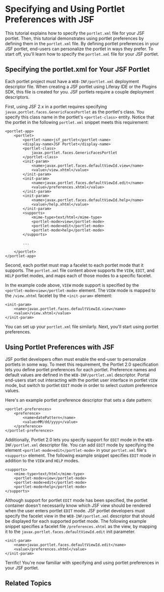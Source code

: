 # Specifying and Using Portlet Preferences with JSF [](id=specifying-and-using-portlet-preferences-with-jsf)

This tutorial explains how to specify the `portlet.xml` file for your JSF
portlet. Then, this tutorial demonstrates using portlet preferences by defining
them in the `portlet.xml` file. By defining portlet preferences in your JSF
portlet, end-users can personalize the portlet in ways they prefer. To start
off, you'll learn how to specify the `portlet.xml` file for your JSF portlet. 
                                                                        
## Specifying the portlet.xml for Your JSF Portlet

Each portlet project must have a `WEB-INF/portlet.xml` deployment descriptor
file. When creating a JSF portlet using Liferay IDE or the Plugins SDK, this
file is created for you. JSF portlets require a couple deployment descriptors. 

First, using JSF 2.x in a portlet requires specifying
`javax.portlet.faces.GenericFacesPortlet` as the portlet's class. You specify
this class name in the portlet's `<portlet-class>` entity. Notice that the
portlet in the following `portlet.xml` snippet meets this requirement: 

    <portlet-app>
        <portlet>
            <portlet-name>jsf_portlet</portlet-name>
            <display-name>JSF Portlet</display-name>
            <portlet-class>
                javax.portlet.faces.GenericFacesPortlet
            </portlet-class>
            <init-param>
                <name>javax.portlet.faces.defaultViewId.view</name>
                <value>/view.xhtml</value>
            </init-param>
            <init-param>
                <name>javax.portlet.faces.defaultViewId.edit</name>
                <value>/preferences.xhtml</value>
            </init-param>
            <init-param>
                <name>javax.portlet.faces.defaultViewId.help</name>
                <value>/help.xhtml</value>
            </init-param>
            <supports>
                <mime-type>text/html</mime-type>
                <portlet-mode>view</portlet-mode>
                <portlet-mode>edit</portlet-mode>
                <portlet-mode>help</portlet-mode>
            </supports>

            ...

        </portlet>
    </portlet-app>

Second, each portlet must map a facelet to each portlet mode that it supports.
The `portlet.xml` file content above supports the `VIEW`, `EDIT`, and `HELP`
portlet modes, and maps each of those modes to a specific facelet. 

In the example code above, `VIEW` mode support is specified by the
`<portlet-mode>view</portlet-mode>` element. The `VIEW` mode is mapped
to the `/view.xhtml` facelet by the `<init-param>` element:

    <init-param>
        <name>javax.portlet.faces.defaultViewId.view</name>
        <value>/view.xhtml</value>
    </init-param>

You can set up your `portlet.xml` file similarly. Next, you'll start using
portlet preferences. 

## Using Portlet Preferences with JSF

JSF portlet developers often must enable the end-user to personalize portlets
in some way. To meet this requirement, the Portlet 2.0 specification lets you
define portlet preferences for each portlet. Preference names and default values
are defined in the `WEB-INF/portlet.xml` descriptor. Portal end-users start
out interacting with the portlet user interface in portlet `VIEW` mode, but
switch to portlet `EDIT` mode in order to select custom preference values. 

Here's an example portlet preference descriptor that sets a date pattern: 

    <portlet-preferences>
        <preference>
            <name>datePattern</name>
            <value>MM/dd/yyyy</value>
        </preference>
    </portlet-preferences>

Additionally, Portlet 2.0 lets you specify support for `EDIT` mode in the
`WEB-INF/portlet.xml` descriptor file. You can add `EDIT` mode by specifying the
element `<portlet-mode>edit</portlet-mode>` in your `portlet.xml` file's
`<supports>` element. The following example snippet specifies `EDIT` mode in
addition to the `VIEW` and `HELP` modes. 

    <supports>
        <mime-type>text/html</mime-type>
        <portlet-mode>view</portlet-mode>
        <portlet-mode>edit</portlet-mode>
        <portlet-mode>help</portlet-mode>
    </supports>

Although support for portlet `EDIT` mode has been specified, the portlet
container doesn't necessarily know which JSF view should be rendered when the
user enters portlet `EDIT` mode. JSF portlet developers must specify the
facelet view in the `WEB-INF/portlet.xml` descriptor that should be displayed
for each supported portlet mode. The following example snippet specifies a
facelet file `/preferences.xhtml` as the view, by mapping it to the
`javax.portlet.faces.defaultViewId.edit` init parameter. 

    <init-param>
        <name>javax.portlet.faces.defaultViewId.edit</name>
        <value>/preferences.xhtml</value>
    </init-param>

Terrific! You're now familiar with specifying and using portlet preferences in
your JSF portlet. 

## Related Topics

<!-- Add once JSF tutorials are finished. -Cody -->

